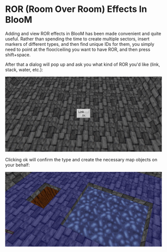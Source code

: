 # ROR (Room Over Room) Effects In BlooM

Adding and view ROR effects in BlooM has been made convenient and quite useful. Rather than spending the time to create multiple sectors, insert markers of different types, and then find unique IDs for them, you simply need to point at the floor/ceiling you want to have ROR, and then press shift+space.

After that a dialog will pop up and ask you what kind of ROR you'd like (link, stack, water, etc.):

![ROR Types](ror/types.png)

Clicking ok will confirm the type and create the necessary map objects on your behalf:

![ROR Display](ror/display.png)
